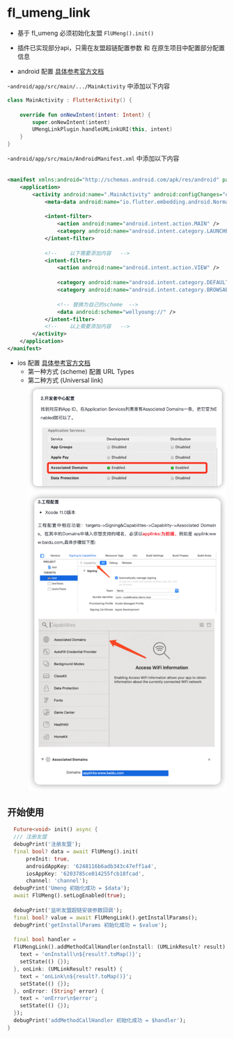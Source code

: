# fl_umeng_link

- 基于 fl_umeng 必须初始化友盟 `FlUMeng().init()`

- 插件已实现部分api，只需在友盟超链配置参数 和 在原生项目中配置部分配置信息

* android 配置 [具体参考官方文档](https://developer.umeng.com/docs/191212/detail/191230)

-`android/app/src/main/.../MainActivity` 中添加以下内容

```kotlin
class MainActivity : FlutterActivity() {

    override fun onNewIntent(intent: Intent) {
        super.onNewIntent(intent)
        UMengLinkPlugin.handleUMLinkURI(this, intent)
    }
}
```

-`android/app/src/main/AndroidManifest.xml` 中添加以下内容

```xml

<manifest xmlns:android="http://schemas.android.com/apk/res/android" package="fl.umeng.link.example">
    <application>
        <activity android:name=".MainActivity" android:configChanges="orientation|keyboardHidden|keyboard|screenSize|smallestScreenSize|locale|layoutDirection|fontScale|screenLayout|density|uiMode" android:exported="true" android:hardwareAccelerated="true" android:launchMode="singleTop" android:theme="@style/LaunchTheme" android:windowSoftInputMode="adjustResize">
            <meta-data android:name="io.flutter.embedding.android.NormalTheme" android:resource="@style/NormalTheme" />

            <intent-filter>
                <action android:name="android.intent.action.MAIN" />
                <category android:name="android.intent.category.LAUNCHER" />
            </intent-filter>

            <!--    以下需要添加内容   -->
            <intent-filter>
                <action android:name="android.intent.action.VIEW" />

                <category android:name="android.intent.category.DEFAULT" />
                <category android:name="android.intent.category.BROWSABLE" />

                <!-- 替换为自己的scheme  -->
                <data android:scheme="wellyoung://" />
            </intent-filter>
            <!--    以上需要添加内容   -->
        </activity>
    </application>
</manifest>

```

* ios 配置 [具体参考官方文档](https://developer.umeng.com/docs/191212/detail/191260#h1--universal-link6)
    - 第一种方式 (scheme)
      配置 URL Types
    - 第二种方式 (Universal link)
      ![img.png](assets/img2.png)
      ![img_1.png](assets/img3.png)

## 开始使用

```dart
  Future<void> init() async {
  /// 注册友盟
  debugPrint('注册友盟');
  final bool? data = await FlUMeng().init(
      preInit: true,
      androidAppKey: '6248116b6adb343c47eff1a4',
      iosAppKey: '6203785ce014255fcb18fcad',
      channel: 'channel');
  debugPrint('Umeng 初始化成功 = $data');
  await FlUMeng().setLogEnabled(true);

  debugPrint('监听友盟超链安装参数回调');
  final bool? value = await FlUMengLink().getInstallParams();
  debugPrint('getInstallParams 初始化成功 = $value');

  final bool handler =
  FlUMengLink().addMethodCallHandler(onInstall: (UMLinkResult? result) {
    text = 'onInstall\n${result?.toMap()}';
    setState(() {});
  }, onLink: (UMLinkResult? result) {
    text = 'onLink\n${result?.toMap()}';
    setState(() {});
  }, onError: (String? error) {
    text = 'onError\n$error';
    setState(() {});
  });
  debugPrint('addMethodCallHandler 初始化成功 = $handler');
}
```